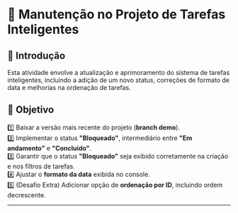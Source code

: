# 📌 Manutenção no Projeto de Tarefas Inteligentes

## 📝 Introdução
Esta atividade envolve a atualização e aprimoramento do sistema de tarefas inteligentes, incluindo a adição de um novo status, correções de formato de data e melhorias na ordenação de tarefas.

## 🎯 Objetivo
1️⃣ Baixar a versão mais recente do projeto (**branch demo**).  
2️⃣ Implementar o status **"Bloqueado"**, intermediário entre **"Em andamento"** e **"Concluído"**.  
3️⃣ Garantir que o status **"Bloqueado"** seja exibido corretamente na criação e nos filtros de tarefas.  
4️⃣ Ajustar o **formato da data** exibida no console.  
5️⃣ (Desafio Extra) Adicionar opção de **ordenação por ID**, incluindo ordem decrescente.  

---
